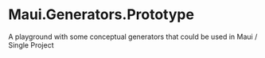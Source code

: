 # Maui.Generators.Prototype
A playground with some conceptual generators that could be used in Maui / Single Project
